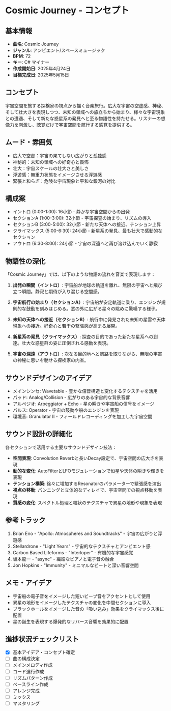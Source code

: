 # Cosmic Journey - コンセプト

## 基本情報

- **曲名**: Cosmic Journey
- **ジャンル**: アンビエント/スペースミュージック
- **BPM**: 72
- **キー**: C# マイナー
- **作成開始日**: 2025年4月24日
- **目標完成日**: 2025年5月15日

## コンセプト

宇宙空間を旅する探検家の視点から描く音楽旅行。広大な宇宙の空虚感、神秘、そして壮大さを表現しつつ、未知の領域への旅立ちから始まり、様々な宇宙現象との遭遇、そして新たな惑星系の発見へと至る物語性を持たせる。リスナーの想像力を刺激し、聴覚だけで宇宙空間を航行する感覚を提供する。

## ムード・雰囲気

- 広大で空虚：宇宙の果てしない広がりと孤独感
- 神秘的：未知の領域への好奇心と畏怖
- 壮大：宇宙スケールの壮大さと美しさ
- 浮遊感：無重力状態をイメージさせる浮遊感
- 緊張と和らぎ：危険な宇宙現象と平和な銀河の対比

## 構成案

- イントロ (0:00-1:00): 16小節 - 静かな宇宙空間からの出発
- セクションA (1:00-3:00): 32小節 - 宇宙探査の始まり、リズムの導入
- セクションB (3:00-5:00): 32小節 - 新たな天体への接近、テンション上昇
- クライマックス (5:00-6:30): 24小節 - 新星系の発見、最も壮大で感動的なセクション
- アウトロ (6:30-8:00): 24小節 - 宇宙の深遠へと再び溶け込んでいく静寂

## 物語性の深化

「Cosmic Journey」では、以下のような物語の流れを音楽で表現します：

1. **出発の瞬間（イントロ）**: 宇宙船が地球の軌道を離れ、無限の宇宙へと飛び立つ瞬間。静寂と期待が入り混じる空間感。

2. **宇宙航行の始まり（セクションA）**: 宇宙船が安定軌道に乗り、エンジンが規則的な鼓動を刻みはじめる。窓の外に広がる星々の眺めに驚嘆する様子。

3. **未知の天体への接近（セクションB）**: 航行中に発見された未知の星雲や天体現象への接近。好奇心と若干の緊張感が高まる展開。

4. **新星系の発見（クライマックス）**: 探査の目的であった新たな星系への到達。壮大な惑星群の姿に圧倒される感動を表現。

5. **宇宙の深遠（アウトロ）**: 次なる目的地へと航路を取りながら、無限の宇宙の神秘に思いを馳せる探検家の内省。

## サウンドデザインのアイデア

- メインシンセ: Wavetable - 豊かな倍音構造と変化するテクスチャを活用
- パッド: Analog/Collision - 広がりのある宇宙的な背景音響
- アルペジオ: Arpeggiator + Echo - 星の瞬きや宇宙船の信号をイメージ
- パルス: Operator - 宇宙の鼓動や船のエンジンを表現
- 環境音: Granulator II - フィールドレコーディングを加工した宇宙空間

## サウンド設計の詳細化

各セクションで活用する主要なサウンドデザイン技法：

- **空間表現**: Convolution Reverbと長いDecay設定で、宇宙空間の広大さを表現
- **動的な変化**: AutoFilterとLFOモジュレーションで恒星や天体の瞬きや輝きを表現
- **テンション構築**: 徐々に増加するResonatorのパラメーターで緊張感を演出
- **視点の移動**: パンニングと立体的なディレイで、宇宙空間での視点移動を表現
- **質感の変化**: スペクトル処理と粒状のテクスチャで異星の地形や現象を表現

## 参考トラック

1. Brian Eno - "Apollo: Atmospheres and Soundtracks" - 宇宙の広がりと浮遊感
2. Stellardrone - "Light Years" - 宇宙的なテクスチャとアンビエント感
3. Carbon Based Lifeforms - "Interloper" - 有機的な宇宙感覚
4. 坂本龍一 - "async" - 繊細なピアノと電子音の融合
5. Jon Hopkins - "Immunity" - ミニマルなビートと深い音響空間

## メモ・アイデア

- 宇宙船の電子音をイメージした短いビープ音をアクセントとして使用
- 異星の地形をイメージしたテクスチャの変化を中間セクションに導入
- ブラックホールをイメージした音の「吸い込み」効果をクライマックス後に配置
- 星の誕生を表現する爆発的なリバース音響を効果的に配置

## 進捗状況チェックリスト

- [x] 基本アイデア・コンセプト確定
- [ ] 曲の構成決定
- [ ] メインメロディ作成
- [ ] コード進行作成
- [ ] リズムパターン作成
- [ ] ベースライン作成
- [ ] アレンジ完成
- [ ] ミックス
- [ ] マスタリング
